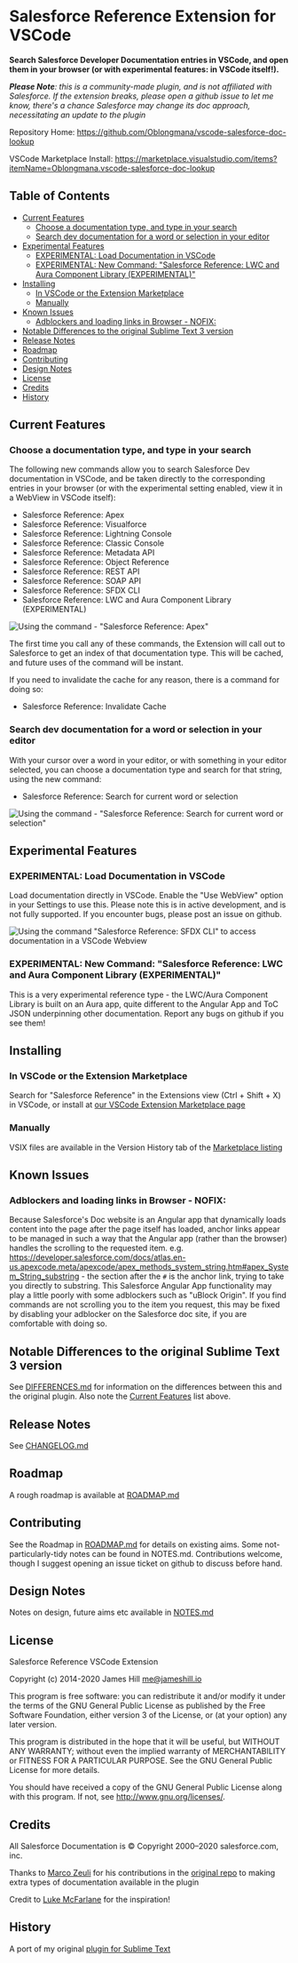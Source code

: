 # Salesforce Reference Extension for VSCode

**Search Salesforce Developer Documentation entries in VSCode, and open them in your browser (or with experimental features: in VSCode itself!).**

_**Please Note**: this is a community-made plugin, and is not affiliated with Salesforce. If the extension breaks,
please open a github issue to let me know, there's a chance Salesforce may change its doc approach, necessitating
an update to the plugin_

Repository Home: https://github.com/Oblongmana/vscode-salesforce-doc-lookup

VSCode Marketplace Install: https://marketplace.visualstudio.com/items?itemName=Oblongmana.vscode-salesforce-doc-lookup

## Table of Contents
- [Current Features](#current-features)
  - [Choose a documentation type, and type in your search](#choose-a-documentation-type-and-type-in-your-search)
  - [Search dev documentation for a word or selection in your editor](#search-dev-documentation-for-a-word-or-selection-in-your-editor)
- [Experimental Features](#experimental-features)
  - [EXPERIMENTAL: Load Documentation in VSCode](#experimental-load-documentation-in-vscode)
  - [EXPERIMENTAL: New Command: "Salesforce Reference: LWC and Aura Component Library (EXPERIMENTAL)"](#experimental-new-command-salesforce-reference-lwc-and-aura-component-library-experimental)
- [Installing](#installing)
  - [In VSCode or the Extension Marketplace](#in-vscode-or-the-extension-marketplace)
  - [Manually](#manually)
- [Known Issues](#known-issues)
  - [Adblockers and loading links in Browser - NOFIX:](#adblockers-and-loading-links-in-browser---nofix)
- [Notable Differences to the original Sublime Text 3 version](#notable-differences-to-the-original-sublime-text-3-version)
- [Release Notes](#release-notes)
- [Roadmap](#roadmap)
- [Contributing](#contributing)
- [Design Notes](#design-notes)
- [License](#license)
- [Credits](#credits)
- [History](#history)

## Current Features

### Choose a documentation type, and type in your search
The following new commands allow you to search Salesforce Dev documentation in VSCode, and be taken directly to the corresponding entries in your browser (or with the experimental setting enabled, view it in a WebView in VSCode itself):
 - Salesforce Reference: Apex
 - Salesforce Reference: Visualforce
 - Salesforce Reference: Lightning Console
 - Salesforce Reference: Classic Console
 - Salesforce Reference: Metadata API
 - Salesforce Reference: Object Reference
 - Salesforce Reference: REST API
 - Salesforce Reference: SOAP API
 - Salesforce Reference: SFDX CLI
 - Salesforce Reference: LWC and Aura Component Library (EXPERIMENTAL)

![Using the command - "Salesforce Reference: Apex"](images/ApexDocLookup2.gif)

The first time you call any of these commands, the Extension will call out to Salesforce to get an index of that documentation type. This will be cached, and future uses of the command will be instant.

If you need to invalidate the cache for any reason, there is a command for doing so:
 - Salesforce Reference: Invalidate Cache

### Search dev documentation for a word or selection in your editor
With your cursor over a word in your editor, or with something in your editor selected, you can choose a documentation type and search for that string, using the new command:
 - Salesforce Reference: Search for current word or selection

![Using the command - "Salesforce Reference: Search for current word or selection"](images/CursorWordLookup.gif)


## Experimental Features

### EXPERIMENTAL: Load Documentation in VSCode
Load documentation directly in VSCode. Enable the "Use WebView" option in your Settings to use this. Please note this is in active development, and is not fully supported. If you encounter bugs, please post an issue on github.

![Using the command "Salesforce Reference: SFDX CLI" to access documentation in a VSCode Webview](images/WebviewDoc.gif)

### EXPERIMENTAL: New Command: "Salesforce Reference: LWC and Aura Component Library (EXPERIMENTAL)"
This is a very experimental reference type - the LWC/Aura Component Library is built on an Aura app, quite different to the Angular App and ToC JSON underpinning other documentation. Report any bugs on github if you see them!

## Installing

### In VSCode or the Extension Marketplace
Search for "Salesforce Reference" in the Extensions view (Ctrl + Shift + X) in VSCode, or install at [our VSCode Extension Marketplace page](https://marketplace.visualstudio.com/items?itemName=oblongmana.vscode-salesforce-doc-lookup)

### Manually
VSIX files are available in the Version History tab of the [Marketplace listing](https://marketplace.visualstudio.com/items?itemName=Oblongmana.vscode-salesforce-doc-lookup)

## Known Issues

### Adblockers and loading links in Browser - NOFIX:
Because Salesforce's Doc website is an Angular app that dynamically loads content into the page after the page itself has loaded, anchor links
appear to be managed in such a way that the Angular app (rather than the browser) handles the scrolling to the requested item.
e.g. https://developer.salesforce.com/docs/atlas.en-us.apexcode.meta/apexcode/apex_methods_system_string.htm#apex_System_String_substring - the
section after the `#` is the anchor link, trying to take you directly to substring. This Salesforce Angular App functionality may play a little
poorly with some adblockers such as "uBlock Origin". If you find commands are not scrolling you to the item you request, this may be fixed
by disabling your adblocker on the Salesforce doc site, if you are comfortable with doing so.


## Notable Differences to the original Sublime Text 3 version

See [DIFFERENCES.md](DIFFERENCES.md) for information on the differences between this and the original plugin. Also note the [Current Features](#current-features) list above.


## Release Notes
See [CHANGELOG.md](CHANGELOG.md)


## Roadmap
A rough roadmap is available at [ROADMAP.md](ROADMAP.md)


## Contributing

See the Roadmap in [ROADMAP.md](ROADMAP.md) for details on existing aims. Some not-particularly-tidy notes can be found in NOTES.md. Contributions welcome, though I suggest
opening an issue ticket on github to discuss before hand.


## Design Notes
Notes on design, future aims etc available in [NOTES.md](NOTES.md)


## License

Salesforce Reference VSCode Extension

Copyright (c) 2014-2020 James Hill me@jameshill.io

This program is free software: you can redistribute it and/or modify it under the terms of the GNU General Public License as published by the Free Software Foundation, either version 3 of the License, or (at your option) any later version.

This program is distributed in the hope that it will be useful, but WITHOUT ANY WARRANTY; without even the implied warranty of MERCHANTABILITY or FITNESS FOR A PARTICULAR PURPOSE. See the GNU General Public License for more details.

You should have received a copy of the GNU General Public License along with this program. If not, see http://www.gnu.org/licenses/.


## Credits

All Salesforce Documentation is © Copyright 2000–2020 salesforce.com, inc.

Thanks to [Marco Zeuli](https://github.com/maaaaarco) for his contributions in the [original repo](https://github.com/Oblongmana/sublime-salesforce-reference) to making extra types of documentation available in the plugin

Credit to [Luke McFarlane](https://github.com/lukemcfarlane) for the inspiration!

## History

A port of my original [plugin for Sublime Text](https://github.com/Oblongmana/sublime-salesforce-reference)
